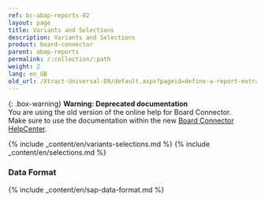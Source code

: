 ```yaml
---
ref: bc-abap-reports-02
layout: page
title: Variants and Selections
description: Variants and Selections
product: board-connector
parent: abap-reports
permalink: /:collection/:path
weight: 2
lang: en_GB
old_url: /Xtract-Universal-EN/default.aspx?pageid=define-a-report-extraction
---
```


{: .box-warning}
**Warning: Deprecated documentation** <br>
You are using the old version of the online help for Board Connector.<br>
Make sure to use the documentation within the new [Board Connector HelpCenter](https://helpcenter.theobald-software.com/board-connector/documentation/introduction/).

{% include _content/en/variants-selections.md %} {% include _content/en/selections.md %}

### Data Format

{% include _content/en/sap-data-format.md  %}